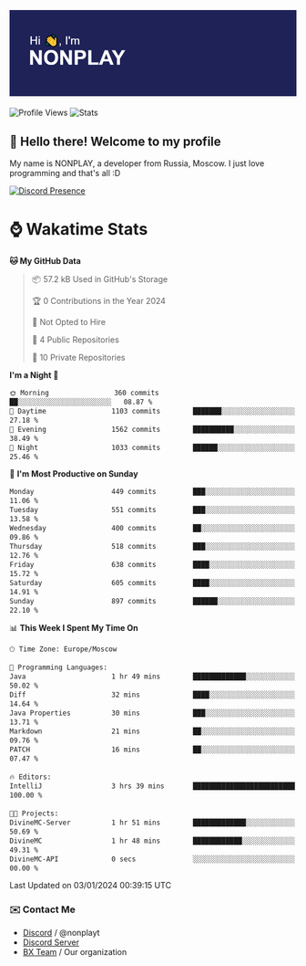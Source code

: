 ![Discord Presence](./header.png)
<br></br>
![Profile Views](https://komarev.com/ghpvc/?username=NONPLAYT&color=blue&style=for-the-badge)
![Stats](https://img.shields.io/badge/0%25-OPTIMIZED-orange?style=for-the-badge)


## :wave: Hello there! Welcome to my profile

My name is NONPLAY, a developer from Russia, Moscow. I just love programming and that's all :D

[![Discord Presence](https://lanyard.cnrad.dev/api/597087584090587177?showDisplayName=true)](https://discord.com/users/597087584090587177) 

# ⌚ Wakatime Stats

<!--START_SECTION:waka-->
**🐱 My GitHub Data** 

> 📦 57.2 kB Used in GitHub's Storage 
 > 
> 🏆 0 Contributions in the Year 2024
 > 
> 🚫 Not Opted to Hire
 > 
> 📜 4 Public Repositories 
 > 
> 🔑 10 Private Repositories 
 > 
**I'm a Night 🦉** 

```text
🌞 Morning                360 commits         ██░░░░░░░░░░░░░░░░░░░░░░░   08.87 % 
🌆 Daytime                1103 commits        ███████░░░░░░░░░░░░░░░░░░   27.18 % 
🌃 Evening                1562 commits        ██████████░░░░░░░░░░░░░░░   38.49 % 
🌙 Night                  1033 commits        ██████░░░░░░░░░░░░░░░░░░░   25.46 % 
```
📅 **I'm Most Productive on Sunday** 

```text
Monday                   449 commits         ███░░░░░░░░░░░░░░░░░░░░░░   11.06 % 
Tuesday                  551 commits         ███░░░░░░░░░░░░░░░░░░░░░░   13.58 % 
Wednesday                400 commits         ██░░░░░░░░░░░░░░░░░░░░░░░   09.86 % 
Thursday                 518 commits         ███░░░░░░░░░░░░░░░░░░░░░░   12.76 % 
Friday                   638 commits         ████░░░░░░░░░░░░░░░░░░░░░   15.72 % 
Saturday                 605 commits         ████░░░░░░░░░░░░░░░░░░░░░   14.91 % 
Sunday                   897 commits         ██████░░░░░░░░░░░░░░░░░░░   22.10 % 
```


📊 **This Week I Spent My Time On** 

```text
🕑︎ Time Zone: Europe/Moscow

💬 Programming Languages: 
Java                     1 hr 49 mins        █████████████░░░░░░░░░░░░   50.02 % 
Diff                     32 mins             ████░░░░░░░░░░░░░░░░░░░░░   14.64 % 
Java Properties          30 mins             ███░░░░░░░░░░░░░░░░░░░░░░   13.71 % 
Markdown                 21 mins             ██░░░░░░░░░░░░░░░░░░░░░░░   09.76 % 
PATCH                    16 mins             ██░░░░░░░░░░░░░░░░░░░░░░░   07.47 % 

🔥 Editors: 
IntelliJ                 3 hrs 39 mins       █████████████████████████   100.00 % 

🐱‍💻 Projects: 
DivineMC-Server          1 hr 51 mins        █████████████░░░░░░░░░░░░   50.69 % 
DivineMC                 1 hr 48 mins        ████████████░░░░░░░░░░░░░   49.31 % 
DivineMC-API             0 secs              ░░░░░░░░░░░░░░░░░░░░░░░░░   00.00 % 
```


 Last Updated on 03/01/2024 00:39:15 UTC
<!--END_SECTION:waka-->

### ✉️ Contact Me

- [Discord](https://discord.com/users/597087584090587177) / @nonplayt
- [Discord Server](https://discord.gg/p7cxhw7E2M)
- [BX Team](https://github.com/BX-Team) / Our organization
